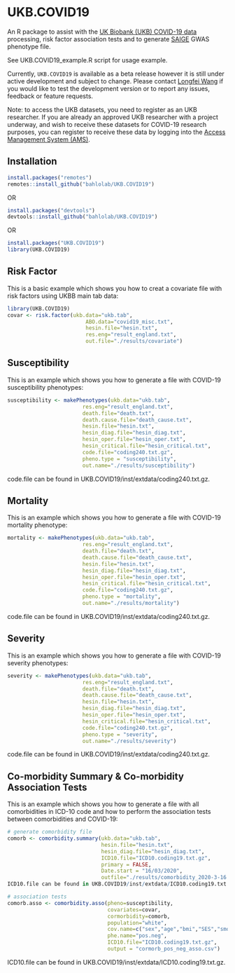 # UKB.COVID19
An R package to assist with the [UK Biobank (UKB) COVID-19 data](https://biobank.ndph.ox.ac.uk/showcase/exinfo.cgi?src=COVID19) processing, risk factor association tests and to generate [SAIGE](https://github.com/weizhouUMICH/SAIGE) GWAS phenotype file.

See UKB.COVID19_example.R script for usage example.

Currently, `UKB.COVID19` is available as a beta release however it is still under active development and subject to change. Please contact [Longfei Wang](wang.lo@wehi.edu.au) if you would like to test the development version or to report any issues, feedback or feature requests.

Note: to access the UKB datasets, you need to register as an UKB researcher. If you are already an approved UKB researcher with a project underway, and wish to receive these datasets for COVID-19 research purposes, you can register to receive these data by logging into the [Access Management System (AMS)](https://bbams.ndph.ox.ac.uk/ams/resApplications).


## Installation

```r
install.packages("remotes")
remotes::install_github("bahlolab/UKB.COVID19")
```
OR
```r
install.packages("devtools")
devtools::install_github("bahlolab/UKB.COVID19")
```
OR
```r
install.packages("UKB.COVID19")
library(UKB.COVID19)
```

## Risk Factor

This is a basic example which shows you how to creat a covariate file with risk factors using UKBB main tab data:

```r
library(UKB.COVID19)
covar <- risk.factor(ukb.data="ukb.tab", 
                         ABO.data="covid19_misc.txt",
                         hesin.file="hesin.txt",
                         res.eng="result_england.txt",
                         out.file="./results/covariate")
```

## Susceptibility

This is an example which shows you how to generate a file with COVID-19 susceptibility phenotypes:

```r
susceptibility <- makePhenotypes(ukb.data="ukb.tab",
                        res.eng="result_england.txt",
                        death.file="death.txt",
                        death.cause.file="death_cause.txt",
                        hesin.file="hesin.txt",
                        hesin_diag.file="hesin_diag.txt",
                        hesin_oper.file="hesin_oper.txt",
                        hesin_critical.file="hesin_critical.txt",
                        code.file="coding240.txt.gz",
                        pheno.type = "susceptibility",
                        out.name="./results/susceptibility")
```
code.file can be found in UKB.COVID19/inst/extdata/coding240.txt.gz.

## Mortality

This is an example which shows you how to generate a file with COVID-19 mortality phenotype:

```r
mortality <- makePhenotypes(ukb.data="ukb.tab",
                        res.eng="result_england.txt",
                        death.file="death.txt",
                        death.cause.file="death_cause.txt",
                        hesin.file="hesin.txt",
                        hesin_diag.file="hesin_diag.txt",
                        hesin_oper.file="hesin_oper.txt",
                        hesin_critical.file="hesin_critical.txt",
                        code.file="coding240.txt.gz",
                        pheno.type = "mortality",
                        out.name="./results/mortality")
```
code.file can be found in UKB.COVID19/inst/extdata/coding240.txt.gz.

## Severity

This is an example which shows you how to generate a file with COVID-19 severity phenotypes:

```r
severity <- makePhenotypes(ukb.data="ukb.tab",
                        res.eng="result_england.txt",
                        death.file="death.txt",
                        death.cause.file="death_cause.txt",
                        hesin.file="hesin.txt",
                        hesin_diag.file="hesin_diag.txt",
                        hesin_oper.file="hesin_oper.txt",
                        hesin_critical.file="hesin_critical.txt",
                        code.file="coding240.txt.gz",
                        pheno.type = "severity",
                        out.name="./results/severity")
```
code.file can be found in UKB.COVID19/inst/extdata/coding240.txt.gz.

## Co-morbidity Summary & Co-morbidity Association Tests

This is an example which shows you how to generate a file with all comorbidities in ICD-10 code and how to perform the association tests between comorbidities and COVID-19:

``` r
# generate comorbidity file
comorb <- comorbidity.summary(ukb.data="ukb.tab",
                              hesin.file="hesin.txt", 
                              hesin_diag.file="hesin_diag.txt", 
                              ICD10.file="ICD10.coding19.txt.gz",
                              primary = FALSE,
                              Date.start = "16/03/2020",
                              outfile="./results/comorbidity_2020-3-16.txt")
ICD10.file can be found in UKB.COVID19/inst/extdata/ICD10.coding19.txt.gz.

# association tests 
comorb.asso <- comorbidity.asso(pheno=susceptibility,
                                covariates=covar,
                                cormorbidity=comorb,
                                population="white",
                                cov.name=c("sex","age","bmi","SES","smoke","inAgedCare"),
                                phe.name="pos.neg",
                                ICD10.file="ICD10.coding19.txt.gz",
                                output = "cormorb_pos_neg_asso.csv")

```
ICD10.file can be found in UKB.COVID19/inst/extdata/ICD10.coding19.txt.gz.


